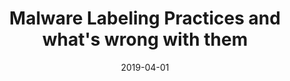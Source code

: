 ---
layout: post
title: Malware Labeling Practices and what's wrong with them
venue: Cyber Security Seminar
date: 2019-04-01
---